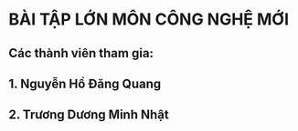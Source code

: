 # BÀI TẬP LỚN MÔN CÔNG NGHỆ MỚI

## Các thành viên tham gia:

## 1. Nguyễn Hồ Đăng Quang

## 2. Trương Dương Minh Nhật
